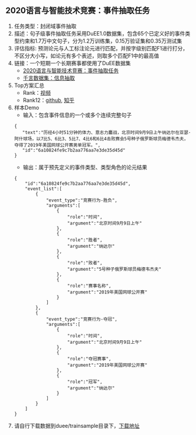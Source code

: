 ## 2020语言与智能技术竞赛：事件抽取任务
1. 任务类型：封闭域事件抽取
2. 描述：句子级事件抽取任务采用DuEE1.0数据集，包含65个已定义好的事件类型约束和1.7万中文句子，分为1.2万训练集，0.15万验证集和0.35万测试集
3. 评估指标: 预测论元与人工标注论元进行匹配，并按字级别匹配F1进行打分，不区分大小写，如论元有多个表述，则取多个匹配F1中的最高值
4. 链接：一个短期一个长期赛事都使用了DuEE数据集
    - [2020语言与智能技术竞赛：事件抽取任务](https://aistudio.baidu.com/aistudio/competition/detail/32/0/task-definition)
    - [千言数据集：信息抽取](https://aistudio.baidu.com/aistudio/competition/detail/46/0/task-definition)
5. Top方案汇总
    - Rank：[视频](https://live.baidu.com/m/media/pclive/pchome/live.html?room_id=4008201814&source=h5pre)
    - Rank12：[github](https://github.com/qiufengyuyi/event_extraction), [知乎](https://zhuanlan.zhihu.com/p/141237763)
6. 样本Demo
    - 输入：包含事件信息的一个或多个连续完整句子
    ```
    {
       "text":"历经4小时51分钟的体力、意志力鏖战，北京时间9月9日上午纳达尔在亚瑟·阿什球场，以7比5、6比3、5比7、4比6和6比4击败赛会5号种子俄罗斯球员梅德韦杰夫，夺得了2019年美国网球公开赛男单冠军。",
       "id":"6a10824fe9c7b2aa776aa7e3de35d45d"
    }
    ```
    - 输出：属于预先定义的事件类型、类型角色的论元结果
    ```
    {
        "id":"6a10824fe9c7b2aa776aa7e3de35d45d",
        "event_list":[
            {
                "event_type":"竞赛行为-胜负",
                "arguments":[
                    {
                        "role":"时间",
                        "argument":"北京时间9月9日上午"
                    },
                    {
                        "role":"胜者",
                        "argument":"纳达尔"
                    },
                    {
                        "role":"败者",
                        "argument":"5号种子俄罗斯球员梅德韦杰夫"
                    },
                    {
                        "role":"赛事名称",
                        "argument":"2019年美国网球公开赛"
                    }
                ]
            },
            {
                "event_type":"竞赛行为-夺冠",
                "arguments":[
                    {
                        "role":"时间",
                        "argument":"北京时间9月9日上午"
                    },
                    {
                        "role":"夺冠赛事",
                        "argument":"2019年美国网球公开赛"
                    },
                    {
                        "role":"冠军",
                        "argument":"纳达尔"
                    }
                ]
            }
        ]
    }
    ```
7. 请自行下载数据到duee/trainsample目录下，[下载地址](https://aistudio.baidu.com/aistudio/competition/detail/46/0/datasets)


